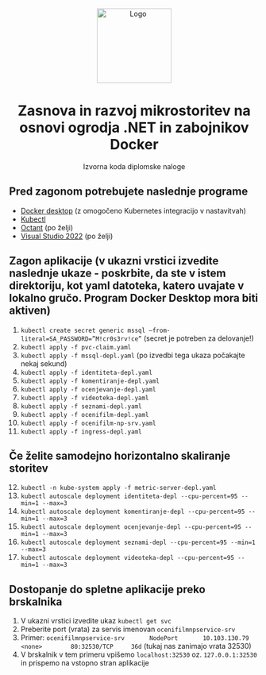 <br />
<p align="center">
  <a href="https://github.com/Quiirex/diplomska_naloga_microservices">
    <img src="https://cdn-icons-png.flaticon.com/512/919/919853.png" alt="Logo" width="150" height="150">
  </a>

  <h1 align="center">Zasnova in razvoj mikrostoritev na osnovi ogrodja .NET in zabojnikov Docker</h1>

  <p align="center">
    Izvorna koda diplomske naloge
  <br/>
  </p>
</p>

## Pred zagonom potrebujete naslednje programe
* [Docker desktop](https://www.docker.com/products/docker-desktop/) (z omogočeno Kubernetes integracijo v nastavitvah)
* [Kubectl](https://kubernetes.io/docs/tasks/tools/install-kubectl-windows/)
* [Octant](https://octant.dev/) (po želji)
* [Visual Studio 2022](https://visualstudio.microsoft.com/vs/) (po želji)

## Zagon aplikacije (v ukazni vrstici izvedite naslednje ukaze - poskrbite, da ste v istem direktoriju, kot yaml datoteka, katero uvajate v lokalno gručo. Program Docker Desktop mora biti aktiven)
1. ```kubectl create secret generic mssql —from-literal=SA_PASSWORD=”M!cr0s3rv!ce”``` (secret je potreben za delovanje!)
2. ```kubectl apply -f pvc-claim.yaml```
3. ```kubectl apply -f mssql-depl.yaml``` (po izvedbi tega ukaza počakajte nekaj sekund)
4. ```kubectl apply -f identiteta-depl.yaml```
5. ```kubectl apply -f komentiranje-depl.yaml```
6. ```kubectl apply -f ocenjevanje-depl.yaml```
7. ```kubectl apply -f videoteka-depl.yaml```
8. ```kubectl apply -f seznami-depl.yaml```
9. ```kubectl apply -f ocenifilm-depl.yaml```
10. ```kubectl apply -f ocenifilm-np-srv.yaml```
11. ```kubectl apply -f ingress-depl.yaml```

## Če želite samodejno horizontalno skaliranje storitev

12. ```kubectl -n kube-system apply -f metric-server-depl.yaml```
13. ```kubectl autoscale deployment identiteta-depl --cpu-percent=95 --min=1 --max=3```
14. ```kubectl autoscale deployment komentiranje-depl --cpu-percent=95 --min=1 --max=3```
15. ```kubectl autoscale deployment ocenjevanje-depl --cpu-percent=95 --min=1 --max=3```
16. ```kubectl autoscale deployment seznami-depl --cpu-percent=95 --min=1 --max=3```
17. ```kubectl autoscale deployment videoteka-depl --cpu-percent=95 --min=1 --max=3```

## Dostopanje do spletne aplikacije preko brskalnika
1. V ukazni vrstici izvedite ukaz ```kubectl get svc```
2. Preberite port (vrata) za servis imenovan ```ocenifilmnpservice-srv```
3. Primer: ```ocenifilmnpservice-srv       NodePort       10.103.130.79    <none>        80:32530/TCP     36d``` (tukaj nas zanimajo vrata 32530)
4. V brskalnik v tem primeru vpišemo ```localhost:32530``` oz. ```127.0.0.1:32530``` in prispemo na vstopno stran aplikacije
